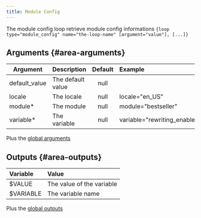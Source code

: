 ```yaml
---
title: Module Config
---
```


The module config loop retrieve module config informations
`{loop type="module_config" name="the-loop-name" [argument="value"], [...]}`

## Arguments {#area-arguments}

| Argument       | Description        | Default | Example                     |
|----------------|:-------------------|:-------:|:----------------------------|
| default_value  | The default value  | null    |                             |
| locale         | The locale         | null    | locale="en_US"              |
| module*        | The module         | null    | module="bestseller"         |
| variable*      | The variable       | null    | variable="rewriting_enable" |

Plus the [global arguments](./global_arguments)

## Outputs {#area-outputs}

| Variable        | Value                     |
|:----------------|:--------------------------|
| $VALUE          | The value of the variable |
| $VARIABLE       | The variable name         |

Plus the [global outputs](./global_outputs)

